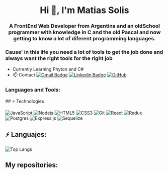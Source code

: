 <h1 align="center">Hi 👋, I'm Matias Solis</h1>
<h3 align="center">A FrontEnd Web Developer from Argentina and an oldSchool programmer with knowledge in C and the old Pascal and now getting to know a lot of diferent programming languages. </h3>
<h3 aling ="center"> Cause' in this life you need a lot of tools to get the job done and always want the right tools for the right job </h3>

- Currently Learning Phyton and C#
- 📫 Contact 
[![Gmail Badge](https://img.shields.io/badge/-maty.solis87@gmail.com-c14438?style=flat-square&logo=Gmail&logoColor=white&link=mailto:maty.solis87@gmail.com)](mailto:maty.solis87@gmail.com)
[![Linkedin Badge](https://img.shields.io/badge/-Matias_Solis-blue?style=flat-square&logo=Linkedin&logoColor=white&link=https://www.linkedin.com/in/matias-solis/)](https://www.linkedin.com/in/matias-solis/)
[![GitHub](https://img.shields.io/badge/-GitHub-181717?style=flat-square&logo=github&logoColor=white&link=https://github.com/Sir0s)](https://github.com/Sir0s)

<h3 align="left">Languages and Tools:</h3>
## ⚡ Technologies

![JavaScript](https://img.shields.io/badge/-JavaScript-black?style=flat-square&logo=javascript)
![Nodejs](https://img.shields.io/badge/-Nodejs-black?style=flat-square&logo=Node.js)
![HTML5](https://img.shields.io/badge/-HTML5-E34F26?style=flat-square&logo=html5&logoColor=white)
![CSS3](https://img.shields.io/badge/-CSS3-1572B6?style=flat-square&logo=css3)
![Git](https://img.shields.io/badge/-Git-black?style=flat-square&logo=git)
![React](https://img.shields.io/badge/react-%2320232a.svg?style=flat-square&logo=react&logoColor=%2361DAFB)
![Redux](https://img.shields.io/badge/redux-%23593d88.svg?style=flat-square&logo=redux&logoColor=white)
![Postgres](https://img.shields.io/badge/postgres-%23316192.svg?style=flat-square&logo=postgresql&logoColor=white)
![Express.js](https://img.shields.io/badge/express.js-%23404d59.svg?style=flat-square&logo=express&logoColor=%2361DAFB)
![Sequelize](https://img.shields.io/badge/Sequelize-52B0E7?style=flat-square&logo=Sequelize&logoColor=white)

## ⚡ Languajes:
![Top Langs](https://github-readme-stats.vercel.app/api/top-langs/?username=Sir0s&layout=compact)


## My repositories:


